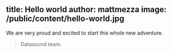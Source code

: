 title: Hello world
author: mattmezza
image: /public/content/hello-world.jpg
----------


We are very proud and excited to start this whole new adventure.

> Datasound team.
